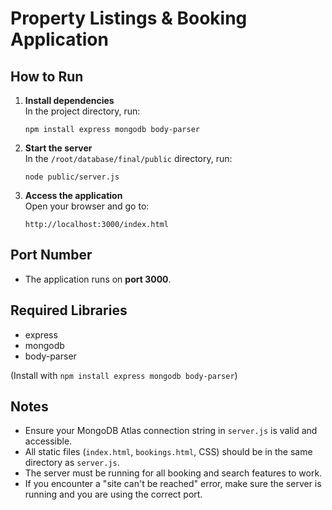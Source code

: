 # Property Listings & Booking Application

## How to Run

1. **Install dependencies**  
   In the project directory, run:

   ```
   npm install express mongodb body-parser
   ```

2. **Start the server**  
   In the `/root/database/final/public` directory, run:

   ```
   node public/server.js
   ```

3. **Access the application**  
   Open your browser and go to:
   ```
   http://localhost:3000/index.html
   ```

## Port Number

- The application runs on **port 3000**.

## Required Libraries

- express
- mongodb
- body-parser

(Install with `npm install express mongodb body-parser`)

## Notes

- Ensure your MongoDB Atlas connection string in `server.js` is valid and accessible.
- All static files (`index.html`, `bookings.html`, CSS) should be in the same directory as `server.js`.
- The server must be running for all booking and search features to work.
- If you encounter a "site can't be reached" error, make sure the server is running and you are using the correct port.
